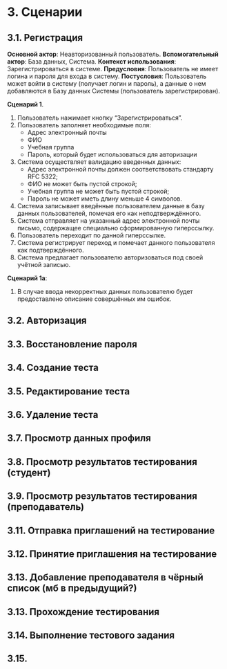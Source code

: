 # 3. Сценарии

## 3.1. Регистрация

**Основной актор**: Неавторизованный пользователь.
**Вспомогательный актор**: База данных, Система.
**Контекст использования**: Зарегистрироваться в системе.
**Предусловия**: Пользователь не имеет логина и пароля для входа в систему.
**Постусловия**: Пользователь может войти в систему (получает логин и пароль), а данные о нем добавляются в Базу данных Системы (пользователь зарегистрирован).

**Сценарий 1**.
1.  Пользователь нажимает кнопку “Зарегистрироваться”.
2.  Пользователь заполняет необходимые поля: 
    - Адрес электронный почты
    - ФИО
    - Учебная группа
    - Пароль, который будет использоваться для авторизации
3.  Система осуществляет валидацию введенных данных:
    - Адрес электронной почты должен соответствовать стандарту RFC 5322;
    - ФИО не может быть пустой строкой;
    - Учебная группа не может быть пустой строкой;
    - Пароль не может иметь длину меньше 4 символов.
6.  Система записывает введённые пользователем данные в базу данных пользователей, помечая его как неподтверждённого.
5.  Система отправляет на указанный адрес электронной почты письмо, содержащее специально сформированную гиперссылку.
6.  Пользователь переходит по данной гиперссылке.
7.  Система регистрирует переход и помечает данного пользователя как подтверждённого.
8.  Система предлагает пользователю авторизоваться под своей учётной записью.

**Сценарий 1а**:
1.  В случае ввода некорректных данных пользователю будет предоставлено описание совершённых им ошибок.

## 3.2. Авторизация

## 3.3. Восстановление пароля

## 3.4. Создание теста

## 3.5. Редактирование теста

## 3.6. Удаление теста

## 3.7. Просмотр данных профиля

## 3.8. Просмотр результатов тестирования (студент)

## 3.9. Просмотр результатов тестирования (преподаватель)

## 3.11. Отправка приглашений на тестирование

## 3.12. Принятие приглашения на тестирование

## 3.13. Добавление преподавателя в чёрный список (мб в предыдущий?)

## 3.13. Прохождение тестирования

## 3.14. Выполнение тестового задания

## 3.15.